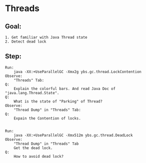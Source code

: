 Threads
==
Goal:
--
	1. Get familiar with Java Thread state
	2. Detect dead lock


Step:
--
	Run: 
		java -XX:+UseParallelGC -Xmx2g ybs.gc.thread.LockContention
	Observe:
		"Threads" Tab:
	Q: 
		Explain the colorful bars. And read Java Doc of "java.lang.Thread.State".
	Q: 
		What is the state of "Parking" of Thread?
	Observe: 
		"Thread Dump" in "Threads" Tab:
	Q: 
		Expain the Contention of locks.
	
	
	Run: 
		java -XX:+UseParallelGC -Xmx512m ybs.gc.thread.DeadLock
	Observe: 
		"Thread Dump" in "Threads" Tab
		Get the dead lock.
	Q: 
		How to avoid dead lock?

